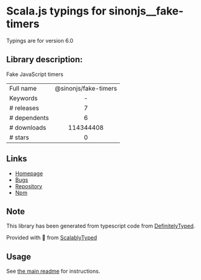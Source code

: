 
# Scala.js typings for sinonjs__fake-timers

Typings are for version 6.0

## Library description:
Fake JavaScript timers

|                    |                 |
| ------------------ | :-------------: |
| Full name          | @sinonjs/fake-timers |
| Keywords           | - |
| # releases         | 7 |
| # dependents       | 6 |
| # downloads        | 114344408 |
| # stars            | 0 |

## Links
- [Homepage](http://github.com/sinonjs/fake-timers)
- [Bugs](http://github.com/sinonjs/fake-timers/issues)
- [Repository](https://github.com/sinonjs/fake-timers)
- [Npm](https://www.npmjs.com/package/%40sinonjs%2Ffake-timers)
    


## Note
This library has been generated from typescript code from [DefinitelyTyped](https://definitelytyped.org).

Provided with :purple_heart: from [ScalablyTyped](https://github.com/oyvindberg/ScalablyTyped)

## Usage
See [the main readme](../../readme.md) for instructions.


